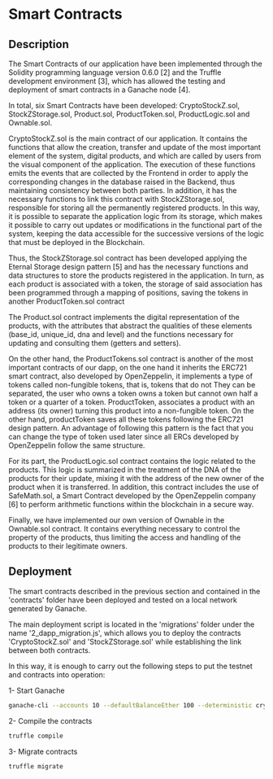 # Smart Contracts

## Description

The Smart Contracts of our application have been implemented through the Solidity programming language version 0.6.0 [2] and the Truffle development environment [3], which has allowed the testing and deployment of smart contracts in a Ganache node [4].
 
In total, six Smart Contracts have been developed: CryptoStockZ.sol, StockZStorage.sol, Product.sol, ProductToken.sol, ProductLogic.sol and Ownable.sol.
 
CryptoStockZ.sol is the main contract of our application. It contains the functions that allow the creation, transfer and update of the most important element of the system, digital products, and which are called by users from the visual component of the application. The execution of these functions emits the events that are collected by the Frontend in order to apply the corresponding changes in the database raised in the Backend, thus maintaining consistency between both parties.
In addition, it has the necessary functions to link this contract with StockZStorage.sol, responsible for storing all the permanently registered products. In this way, it is possible to separate the application logic from its storage, which makes it possible to carry out updates or modifications in the functional part of the system, keeping the data accessible for the successive versions of the logic that must be deployed in the Blockchain.
 
Thus, the StockZStorage.sol contract has been developed applying the Eternal Storage design pattern [5] and has the necessary functions and data structures to store the products registered in the application. In turn, as each product is associated with a token, the storage of said association has been programmed through a mapping of positions, saving the tokens in another ProductToken.sol contract
 
The Product.sol contract implements the digital representation of the products, with the attributes that abstract the qualities of these elements (base_id, unique_id, dna and level) and the functions necessary for updating and consulting them (getters and setters).
 
On the other hand, the ProductTokens.sol contract is another of the most important contracts of our dapp, on the one hand it inherits the ERC721 smart contract, also developed by OpenZeppelin, it implements a type of tokens called non-fungible tokens, that is, tokens that do not They can be separated, the user who owns a token owns a token but cannot own half a token or a quarter of a token. ProductToken, associates a product with an address (its owner) turning this product into a non-fungible token. On the other hand, productToken saves all these tokens following the ERC721 design pattern.
An advantage of following this pattern is the fact that you can change the type of token used later since all ERCs developed by OpenZeppelin follow the same structure.
 
For its part, the ProductLogic.sol contract contains the logic related to the products. This logic is summarized in the treatment of the DNA of the products for their update, mixing it with the address of the new owner of the product when it is transferred.
In addition, this contract includes the use of SafeMath.sol, a Smart Contract developed by the OpenZeppelin company [6] to perform arithmetic functions within the blockchain in a secure way.
 
Finally, we have implemented our own version of Ownable in the Ownable.sol contract. It contains everything necessary to control the property of the products, thus limiting the access and handling of the products to their legitimate owners.

## Deployment

The smart contracts described in the previous section and contained in the 'contracts' folder have been deployed and tested on a local network generated by Ganache.

The main deployment script is located in the 'migrations' folder under the name '2_dapp_migration.js', which allows you to deploy the contracts 'CryptoStockZ.sol' and 'StockZStorage.sol' while establishing the link between both contracts.

In this way, it is enough to carry out the following steps to put the testnet and contracts into operation:

1- Start Ganache
```bash
ganache-cli --accounts 10 --defaultBalanceEther 100 --deterministic cryptostockz --port 8545 --allowUnlimitedContractSize
```

2- Compile the contracts
```bash
truffle compile
```

3- Migrate contracts
```bash
truffle migrate
```
